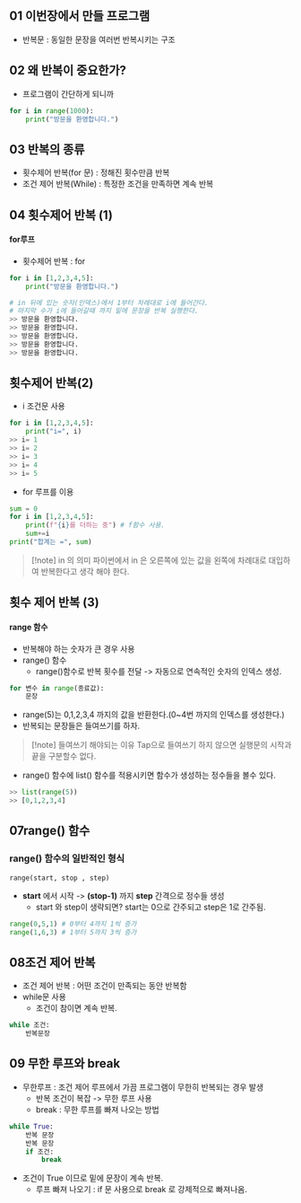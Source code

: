 ## 01 이번장에서 만들 프로그램
- 반복문 : 동일한 문장을 여러번 반복시키는 구조

## 02 왜 반복이 중요한가?
- 프로그램이 간단하게 되니까

```python
for i in range(1000):
	print("방문을 환영합니다.")
```

## 03 반복의 종류
- 횟수제어 반복(for 문) : 정해진 횟수만큼 반복
- 조건 제어 반복(While) : 특정한 조건을 만족하면 계속 반복

## 04 횟수제어 반복 (1)
#### for루프
- 횟수제어 반복 : for

```python
for i in [1,2,3,4,5]:
	print("방문을 환영합니다.")

# in 뒤에 있는 숫자(인덱스)에서 1부터 차례대로 i에 들어간다.
# 마지막 수가 i에 들어갈때 까지 밑에 문장을 반복 실행한다.
>> 방문을 환영합니다.
>> 방문을 환영합니다.
>> 방문을 환영합니다.
>> 방문을 환영합니다.
>> 방문을 환영합니다.
```

## 횟수제어 반복(2)
- i 조건문 사용

```python
for i in [1,2,3,4,5]:
	print("i=", i)
>> i= 1
>> i= 2
>> i= 3
>> i= 4
>> i= 5
```

- for 루프를 이용

```python
sum = 0
for i in [1,2,3,4,5]:
	print(f"{i}를 더하는 중") # f함수 사용.
	sum+=i
print("합계는 =", sum)
```

>[!note] in 의 의미
>파이썬에서 in 은 오른쪽에 있는 값을 왼쪽에 차례대로 대입하여 반복한다고 생각 해야 한다.

##  횟수 제어 반복 (3)
#### range 함수
- 반복해야 하는 숫자가 큰 경우 사용
- range() 함수
	- range()함수로 반복 횟수를 전달 -> 자동으로 연속적인 숫자의 인덱스 생성.

```python
for 변수 in range(종료값):
	문장
```

- range(5)는 0,1,2,3,4 까지의 값을 반환한다.(0~4번 까지의 인덱스를 생성한다.)
- 반복되는 문장들은 들여쓰기를 하자.
>[!note] 들여쓰기 해야되는 이유
>Tap으로 들여쓰기 하지 않으면 실행문의 시작과 끝을 구분할수 없다.

- range() 함수에 list() 함수를 적용시키면 함수가 생성하는 정수들을 볼수 있다.
```python
>> list(range(5))
>> [0,1,2,3,4]
```

## 07range() 함수
### range() 함수의 일반적인 형식
`range(start, stop , step)`
- **start** 에서 시작 -> **(stop-1)** 까지 **step** 간격으로 정수들 생성
	- start 와 step이 생략되면?
	 start는 0으로 간주되고 step은 1로 간주됨.

```python
range(0,5,1) # 0부터 4까지 1씩 증가
range(1,6,3) # 1부터 5까지 3씩 증가
```

## 08조건 제어 반복
- 조건 제어 반복 : 어떤 조건이 만족되는 동안 반복함
- while문 사용
	- 조건이 참이면 계속 반복.

```python
while 조건:
	반복문장
```

## 09 무한 루프와 break
- 무한루프 : 조건 제어 루프에서 가끔 프로그램이 무한히 반복되는 경우 발생
	- 반복 조건이 복잡 -> 무한 루프 사용
	- break : 무한 루프를 빠져 나오는 방법

```python
while True:
	반복 문장
	반복 문장
	if 조건:
		break
```

- 조건이 True 이므로 밑에 문장이 계속 반복.
	- 루프 빠져 나오기 : if 문 사용으로 break 로 강제적으로 빠져나옴.